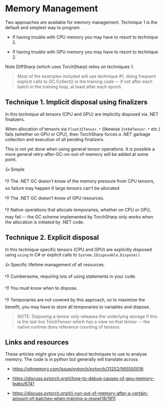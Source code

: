 # Memory Management

Two approaches are available for memory management. Technique 1 is the default and simplest way to program.

- If having trouble with CPU memory you may have to resort to technique 2.

- If having trouble with GPU memory you may have to resort to technique 2.

Note DiffSharp (which uses TorchSharp) relies on techniques 1.

> Most of the examples included will use technique #1, doing frequent explicit calls to GC.Collect() in the training code -- if not after each batch in the training loop, at least after each epoch.

## Technique 1. Implicit disposal using finalizers

In this technique all tensors (CPU and GPU) are implicitly disposed via .NET finalizers.

When allocation of tensors via `Float32Tensor.*` (likewise `Int64Tensor.*` etc.) fails (whether on GPU or CPU),
then TorchSharp forces a .NET garbage collection and execution of all pending finalizers.

This is not yet done when using general tensor operations.  It is possible a more general retry-after-GC-on-out-of-memory will be added at some point.

👍 Simple

👎 The .NET GC doesn't know of the memory pressure from CPU tensors, so failure may happen if large tensors can't be allocated

👎 The .NET GC doesn't know of GPU resources.

👎 Native operations that allocate temporaries, whether on CPU or GPU, may fail -- the GC scheme implemented by TorchSharp only works when the allocation is initiated by .NET code.

## Technique 2. Explicit disposal

In this technique specific tensors (CPU and GPU) are explicitly disposed
using `using` in C# or explicit calls to `System.IDisposable.Dispose()`.

👍 Specific lifetime management of all resources.

👎 Cumbersome, requiring lots of using statements in your code.

👎 You must know when to dispose.

👎 Temporaries are not covered by this approach, so to maximize the benefit, you may have to store all temporaries to variables and dispose.

> NOTE: Disposing a tensor only releases the underlying storage if this is the last
> live TorchTensor which has a view on that tensor -- the native runtime does reference counting of tensors.


## Links and resources

These articles might give you ides about techniques to use to analyse memory. The code is in python but generally will translate across:

* https://gitmemory.com/issue/pytorch/pytorch/31252/565550016

* https://discuss.pytorch.org/t/how-to-debug-causes-of-gpu-memory-leaks/6741

* https://discuss.pytorch.org/t/i-run-out-of-memory-after-a-certain-amount-of-batches-when-training-a-resnet18/1911

